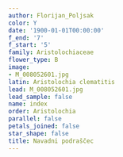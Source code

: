 ```yaml
---
author: Florijan_Poljsak
color: Y
date: '1900-01-01T00:00:00'
f_end: '7'
f_start: '5'
family: Aristolochiaceae
flower_type: B
image:
- M_008052601.jpg
latin: Aristolochia clematitis
lead: M_008052601.jpg
lead_sample: false
name: index
order: Aristolochia
parallel: false
petals_joined: false
star_shape: false
title: Navadni podraščec
---
```


